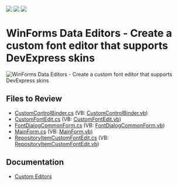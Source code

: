 <!-- default badges list -->
![](https://img.shields.io/endpoint?url=https://codecentral.devexpress.com/api/v1/VersionRange/128619580/13.1.4%2B)
[![](https://img.shields.io/badge/Open_in_DevExpress_Support_Center-FF7200?style=flat-square&logo=DevExpress&logoColor=white)](https://supportcenter.devexpress.com/ticket/details/E3683)
[![](https://img.shields.io/badge/📖_How_to_use_DevExpress_Examples-e9f6fc?style=flat-square)](https://docs.devexpress.com/GeneralInformation/403183)
<!-- default badges end -->

# WinForms Data Editors - Create a custom font editor that supports DevExpress skins

![WinForms Data Editors - Create a custom font editor that supports DevExpress skins](https://raw.githubusercontent.com/DevExpress-Examples/how-to-create-a-custom-font-edit-control-that-supports-a-skinned-font-dialog-e3683/13.1.4%2B/media/winforms-custom-font-editor.png)


## Files to Review

* [CustomControlBinder.cs](./CS/CustomControlBinder.cs) (VB: [CustomControlBinder.vb](./VB/CustomControlBinder.vb))
* [CustomFontEdit.cs](./CS/CustomFontEdit.cs) (VB: [CustomFontEdit.vb](./VB/CustomFontEdit.vb))
* [FontDialogCommonForm.cs](./CS/FontDialogCommonForm.cs) (VB: [FontDialogCommonForm.vb](./VB/FontDialogCommonForm.vb))
* [MainForm.cs](./CS/MainForm.cs) (VB: [MainForm.vb](./VB/MainForm.vb))
* [RepositoryItemCustomFontEdit.cs](./CS/RepositoryItemCustomFontEdit.cs) (VB: [RepositoryItemCustomFontEdit.vb](./VB/RepositoryItemCustomFontEdit.vb))


## Documentation

* [Custom Editors](https://docs.devexpress.com/WindowsForms/4716/controls-and-libraries/editors-and-simple-controls/common-editor-features-and-concepts/custom-editors)
